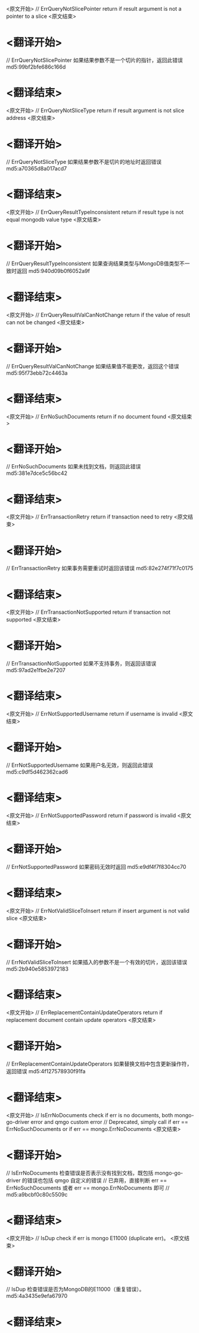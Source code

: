 
<原文开始>
// ErrQueryNotSlicePointer return if result argument is not a pointer to a slice
<原文结束>

# <翻译开始>
// ErrQueryNotSlicePointer 如果结果参数不是一个切片的指针，返回此错误 md5:99bf2bfe686c166d
# <翻译结束>


<原文开始>
// ErrQueryNotSliceType return if result argument is not slice address
<原文结束>

# <翻译开始>
// ErrQueryNotSliceType 如果结果参数不是切片的地址时返回错误 md5:a70365d8a017acd7
# <翻译结束>


<原文开始>
// ErrQueryResultTypeInconsistent return if result type is not equal mongodb value type
<原文结束>

# <翻译开始>
// ErrQueryResultTypeInconsistent 如果查询结果类型与MongoDB值类型不一致时返回 md5:940d09b0f6052a9f
# <翻译结束>


<原文开始>
// ErrQueryResultValCanNotChange return if the value of result can not be changed
<原文结束>

# <翻译开始>
// ErrQueryResultValCanNotChange 如果结果值不能更改，返回这个错误 md5:95f73ebb72c4463a
# <翻译结束>


<原文开始>
// ErrNoSuchDocuments return if no document found
<原文结束>

# <翻译开始>
// ErrNoSuchDocuments 如果未找到文档，则返回此错误 md5:381e7dce5c56bc42
# <翻译结束>


<原文开始>
// ErrTransactionRetry return if transaction need to retry
<原文结束>

# <翻译开始>
// ErrTransactionRetry 如果事务需要重试时返回该错误 md5:82e274f71f7c0175
# <翻译结束>


<原文开始>
// ErrTransactionNotSupported return if transaction not supported
<原文结束>

# <翻译开始>
// ErrTransactionNotSupported 如果不支持事务，则返回该错误 md5:97ad2e1fbe2e7207
# <翻译结束>


<原文开始>
// ErrNotSupportedUsername return if username is invalid
<原文结束>

# <翻译开始>
// ErrNotSupportedUsername 如果用户名无效，则返回此错误 md5:c9df5d462362cad6
# <翻译结束>


<原文开始>
// ErrNotSupportedPassword return if password is invalid
<原文结束>

# <翻译开始>
// ErrNotSupportedPassword 如果密码无效时返回 md5:e9df4f7f8304cc70
# <翻译结束>


<原文开始>
// ErrNotValidSliceToInsert return if insert argument is not valid slice
<原文结束>

# <翻译开始>
// ErrNotValidSliceToInsert 如果插入的参数不是一个有效的切片，返回该错误 md5:2b940e5853972183
# <翻译结束>


<原文开始>
// ErrReplacementContainUpdateOperators return if replacement document contain update operators
<原文结束>

# <翻译开始>
// ErrReplacementContainUpdateOperators 如果替换文档中包含更新操作符，返回错误 md5:4f127578930f91fa
# <翻译结束>


<原文开始>
// IsErrNoDocuments check if err is no documents, both mongo-go-driver error and qmgo custom error
// Deprecated, simply call if err == ErrNoSuchDocuments or if err == mongo.ErrNoDocuments
<原文结束>

# <翻译开始>
// IsErrNoDocuments 检查错误是否表示没有找到文档，既包括 mongo-go-driver 的错误也包括 qmgo 自定义的错误
// 已弃用，直接判断 err == ErrNoSuchDocuments 或者 err == mongo.ErrNoDocuments 即可
// md5:a9bcbf0c80c5509c
# <翻译结束>


<原文开始>
// IsDup check if err is mongo E11000 (duplicate err)。
<原文结束>

# <翻译开始>
// IsDup 检查错误是否为MongoDB的E11000（重复错误）。 md5:4a3435e9efa67970
# <翻译结束>


